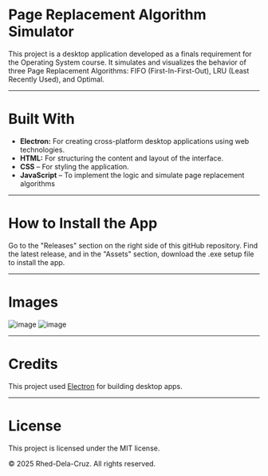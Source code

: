# Page Replacement Algorithm Simulator
This project is a desktop application developed as a finals requirement for the Operating System course. It simulates and visualizes the behavior of three Page Replacement Algorithms: FIFO (First-In-First-Out), LRU (Least Recently Used), and Optimal.
___
# Built With
- **Electron:** For creating cross-platform desktop applications using web technologies.
- **HTML:** For structuring the content and layout of the interface.
- **CSS** – For styling the application.
- **JavaScript** – To implement the logic and simulate page replacement algorithms
___
# How to Install the App
Go to the "Releases" section on the right side of this gitHub repository. Find the latest release, and in the "Assets" section, download the .exe setup file to install the app.
___
# Images
![image](https://github.com/user-attachments/assets/5383bfcd-7b96-4d5f-a491-c87ad443db9b)
![image](https://github.com/user-attachments/assets/538b4b32-185c-4359-90d2-911dbb0d7a7d)


___
# Credits
This project used [Electron](https://www.electronjs.org/) for building desktop apps.
___
# License
This project is licensed under the MIT license.


© 2025 Rhed-Dela-Cruz. All rights reserved.
